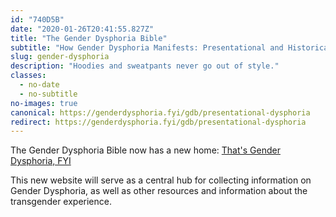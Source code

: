 ```yaml
---
id: "740D5B"
date: "2020-01-26T20:41:55.827Z"
title: "The Gender Dysphoria Bible"
subtitle: "How Gender Dysphoria Manifests: Presentational and Historical Dysphoria"
slug: gender-dysphoria
description: "Hoodies and sweatpants never go out of style."
classes:
  - no-date
  - no-subtitle
no-images: true
canonical: https://genderdysphoria.fyi/gdb/presentational-dysphoria
redirect: https://genderdysphoria.fyi/gdb/presentational-dysphoria
---
```


The Gender Dysphoria Bible now has a new home: [That's Gender Dysphoria, FYI](https://genderdysphoria.fyi/gdb/)

This new website will serve as a central hub for collecting information on Gender Dysphoria, as well as other resources and information about the transgender experience.
